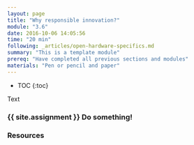 ```yaml
---
layout: page
title: "Why responsible innovation?"
module: "3.6"
date: 2016-10-06 14:05:56
time: "20 min"
following: _articles/open-hardware-specifics.md
summary: "This is a template module"
prereq: "Have completed all previous sections and modules"
materials: "Pen or pencil and paper"
---
```

* TOC
{:toc}

Text

### {{ site.assignment }} Do something!

### Resources
